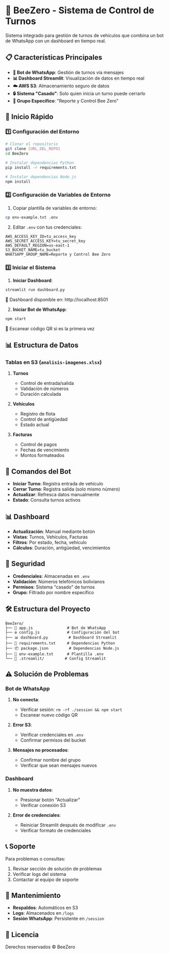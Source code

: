 # 🚗 BeeZero - Sistema de Control de Turnos

Sistema integrado para gestión de turnos de vehículos que combina un bot de WhatsApp con un dashboard en tiempo real.

## 📋 Características Principales

- **🤖 Bot de WhatsApp**: Gestión de turnos vía mensajes
- **📊 Dashboard Streamlit**: Visualización de datos en tiempo real
- **☁️ AWS S3**: Almacenamiento seguro de datos
- **🔒 Sistema "Casado"**: Solo quien inicia un turno puede cerrarlo
- **📱 Grupo Específico**: "Reporte y Control Bee Zero"

## 🚀 Inicio Rápido

### 1️⃣ Configuración del Entorno

```bash
# Clonar el repositorio
git clone [URL_DEL_REPO]
cd BeeZero

# Instalar dependencias Python
pip install -r requirements.txt

# Instalar dependencias Node.js
npm install
```

### 2️⃣ Configuración de Variables de Entorno

1. Copiar plantilla de variables de entorno:
```bash
cp env-example.txt .env
```

2. Editar `.env` con tus credenciales:
```env
AWS_ACCESS_KEY_ID=tu_access_key
AWS_SECRET_ACCESS_KEY=tu_secret_key
AWS_DEFAULT_REGION=us-east-1
S3_BUCKET_NAME=tu_bucket
WHATSAPP_GROUP_NAME=Reporte y Control Bee Zero
```

### 3️⃣ Iniciar el Sistema

1. **Iniciar Dashboard**:
```bash
streamlit run dashboard.py
```
📌 Dashboard disponible en: http://localhost:8501

2. **Iniciar Bot de WhatsApp**:
```bash
npm start
```
📱 Escanear código QR si es la primera vez

## 📊 Estructura de Datos

### Tablas en S3 (`analisis-imagenes.xlsx`)

1. **Turnos**
   - Control de entrada/salida
   - Validación de números
   - Duración calculada

2. **Vehículos**
   - Registro de flota
   - Control de antigüedad
   - Estado actual

3. **Facturas**
   - Control de pagos
   - Fechas de vencimiento
   - Montos formateados

## 🤖 Comandos del Bot

- **Iniciar Turno**: Registra entrada de vehículo
- **Cerrar Turno**: Registra salida (solo mismo número)
- **Actualizar**: Refresca datos manualmente
- **Estado**: Consulta turnos activos

## 📊 Dashboard

- **Actualización**: Manual mediante botón
- **Vistas**: Turnos, Vehículos, Facturas
- **Filtros**: Por estado, fecha, vehículo
- **Cálculos**: Duración, antigüedad, vencimientos

## 🔐 Seguridad

- **Credenciales**: Almacenadas en `.env`
- **Validación**: Números telefónicos bolivianos
- **Permisos**: Sistema "casado" de turnos
- **Grupo**: Filtrado por nombre específico

## 🛠️ Estructura del Proyecto

```
BeeZero/
├── 🤖 app.js               # Bot de WhatsApp
├── ⚙️ config.js            # Configuración del bot
├── 📊 dashboard.py         # Dashboard Streamlit
├── 📝 requirements.txt     # Dependencias Python
├── 📦 package.json         # Dependencias Node.js
├── 📝 env-example.txt      # Plantilla .env
└── 🔧 .streamlit/         # Config Streamlit
```

## ⚠️ Solución de Problemas

### Bot de WhatsApp

1. **No conecta**:
   - Verificar sesión: `rm -rf ./session && npm start`
   - Escanear nuevo código QR

2. **Error S3**:
   - Verificar credenciales en `.env`
   - Confirmar permisos del bucket

3. **Mensajes no procesados**:
   - Confirmar nombre del grupo
   - Verificar que sean mensajes nuevos

### Dashboard

1. **No muestra datos**:
   - Presionar botón "Actualizar"
   - Verificar conexión S3

2. **Error de credenciales**:
   - Reiniciar Streamlit después de modificar `.env`
   - Verificar formato de credenciales

## 📞 Soporte

Para problemas o consultas:
1. Revisar sección de solución de problemas
2. Verificar logs del sistema
3. Contactar al equipo de soporte

## 🔄 Mantenimiento

- **Respaldos**: Automáticos en S3
- **Logs**: Almacenados en `/logs`
- **Sesión WhatsApp**: Persistente en `/session`

## 📄 Licencia

Derechos reservados © BeeZero
